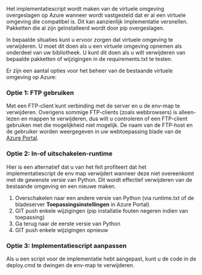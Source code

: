 Het implementatiescript wordt maken van de virtuele omgeving overgeslagen op Azure wanneer wordt vastgesteld dat er al een virtuele omgeving die compatibel is.  Dit kan aanzienlijk implementatie versnellen.  Pakketten die al zijn geïnstalleerd wordt door pip overgeslagen.

In bepaalde situaties kunt u ervoor zorgen dat virtuele omgeving te verwijderen.  U moet dit doen als u een virtuele omgeving opnemen als onderdeel van uw bibliotheek.  U kunt dit doen als u wilt verwijderen van bepaalde pakketten of wijzigingen in de requirements.txt te testen.

Er zijn een aantal opties voor het beheer van de bestaande virtuele omgeving op Azure:

### <a name="option-1-use-ftp"></a>Optie 1: FTP gebruiken

Met een FTP-client kunt verbinding met de server en u de env-map te verwijderen.  Overigens sommige FTP-clients (zoals webbrowsers) is alleen-lezen en mappen te verwijderen, dus wilt u controleren of een FTP-client gebruiken met die mogelijkheid niet mogelijk.  De naam van de FTP-host en de gebruiker worden weergegeven in uw webtoepassing blade van de [Azure Portal](https://portal.azure.com).

### <a name="option-2-toggle-runtime"></a>Optie 2: In-of uitschakelen-runtime

Hier is een alternatief dat u van het feit profiteert dat het implementatiescript de env map verwijdert wanneer deze niet overeenkomt met de gewenste versie van Python.  Dit wordt effectief verwijderen van de bestaande omgeving en een nieuwe maken.

1. Overschakelen naar een andere versie van Python (via runtime.txt of de bladeserver **Toepassingsinstellingen** in Azure Portal)
1. GIT push enkele wijzigingen (pip installatie fouten negeren indien van toepassing)
1. Ga terug naar de eerste versie van Python
1. GIT push enkele wijzigingen opnieuw

### <a name="option-3-customize-deployment-script"></a>Optie 3: Implementatiescript aanpassen

Als u een script voor de implementatie hebt aangepast, kunt u de code in de deploy.cmd te dwingen de env-map te verwijderen.
